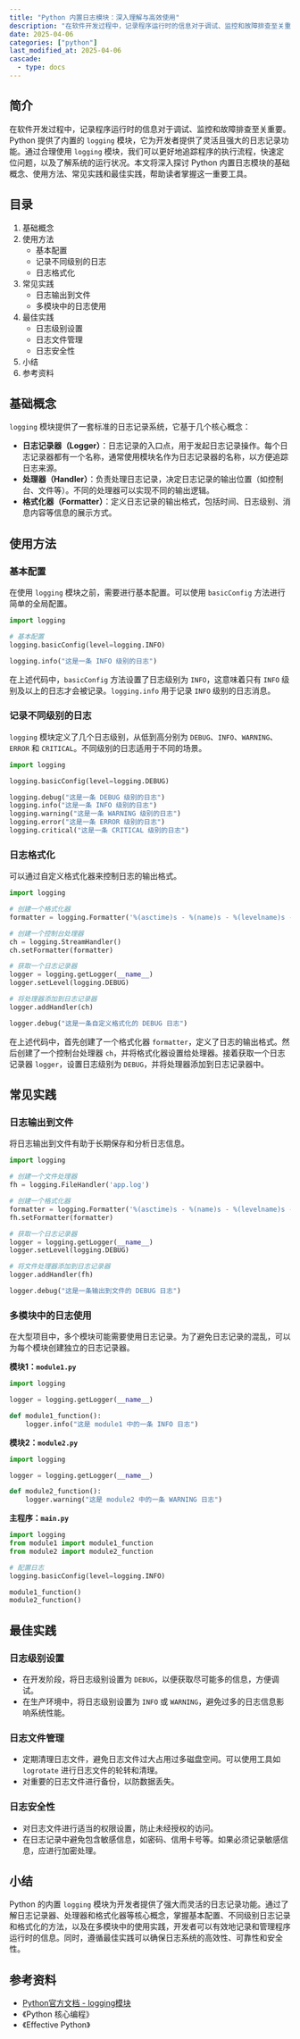 ```yaml
---
title: "Python 内置日志模块：深入理解与高效使用"
description: "在软件开发过程中，记录程序运行时的信息对于调试、监控和故障排查至关重要。Python 提供了内置的 `logging` 模块，它为开发者提供了灵活且强大的日志记录功能。通过合理使用 `logging` 模块，我们可以更好地追踪程序的执行流程，快速定位问题，以及了解系统的运行状况。本文将深入探讨 Python 内置日志模块的基础概念、使用方法、常见实践和最佳实践，帮助读者掌握这一重要工具。"
date: 2025-04-06
categories: ["python"]
last_modified_at: 2025-04-06
cascade:
  - type: docs
---
```



## 简介
在软件开发过程中，记录程序运行时的信息对于调试、监控和故障排查至关重要。Python 提供了内置的 `logging` 模块，它为开发者提供了灵活且强大的日志记录功能。通过合理使用 `logging` 模块，我们可以更好地追踪程序的执行流程，快速定位问题，以及了解系统的运行状况。本文将深入探讨 Python 内置日志模块的基础概念、使用方法、常见实践和最佳实践，帮助读者掌握这一重要工具。

<!-- more -->
## 目录
1. 基础概念
2. 使用方法
    - 基本配置
    - 记录不同级别的日志
    - 日志格式化
3. 常见实践
    - 日志输出到文件
    - 多模块中的日志使用
4. 最佳实践
    - 日志级别设置
    - 日志文件管理
    - 日志安全性
5. 小结
6. 参考资料

## 基础概念
`logging` 模块提供了一套标准的日志记录系统，它基于几个核心概念：
- **日志记录器（Logger）**：日志记录的入口点，用于发起日志记录操作。每个日志记录器都有一个名称，通常使用模块名作为日志记录器的名称，以方便追踪日志来源。
- **处理器（Handler）**：负责处理日志记录，决定日志记录的输出位置（如控制台、文件等）。不同的处理器可以实现不同的输出逻辑。
- **格式化器（Formatter）**：定义日志记录的输出格式，包括时间、日志级别、消息内容等信息的展示方式。

## 使用方法
### 基本配置
在使用 `logging` 模块之前，需要进行基本配置。可以使用 `basicConfig` 方法进行简单的全局配置。

```python
import logging

# 基本配置
logging.basicConfig(level=logging.INFO)

logging.info("这是一条 INFO 级别的日志")
```

在上述代码中，`basicConfig` 方法设置了日志级别为 `INFO`，这意味着只有 `INFO` 级别及以上的日志才会被记录。`logging.info` 用于记录 `INFO` 级别的日志消息。

### 记录不同级别的日志
`logging` 模块定义了几个日志级别，从低到高分别为 `DEBUG`、`INFO`、`WARNING`、`ERROR` 和 `CRITICAL`。不同级别的日志适用于不同的场景。

```python
import logging

logging.basicConfig(level=logging.DEBUG)

logging.debug("这是一条 DEBUG 级别的日志")
logging.info("这是一条 INFO 级别的日志")
logging.warning("这是一条 WARNING 级别的日志")
logging.error("这是一条 ERROR 级别的日志")
logging.critical("这是一条 CRITICAL 级别的日志")
```

### 日志格式化
可以通过自定义格式化器来控制日志的输出格式。

```python
import logging

# 创建一个格式化器
formatter = logging.Formatter('%(asctime)s - %(name)s - %(levelname)s - %(message)s')

# 创建一个控制台处理器
ch = logging.StreamHandler()
ch.setFormatter(formatter)

# 获取一个日志记录器
logger = logging.getLogger(__name__)
logger.setLevel(logging.DEBUG)

# 将处理器添加到日志记录器
logger.addHandler(ch)

logger.debug("这是一条自定义格式化的 DEBUG 日志")
```

在上述代码中，首先创建了一个格式化器 `formatter`，定义了日志的输出格式。然后创建了一个控制台处理器 `ch`，并将格式化器设置给处理器。接着获取一个日志记录器 `logger`，设置日志级别为 `DEBUG`，并将处理器添加到日志记录器中。

## 常见实践
### 日志输出到文件
将日志输出到文件有助于长期保存和分析日志信息。

```python
import logging

# 创建一个文件处理器
fh = logging.FileHandler('app.log')

# 创建一个格式化器
formatter = logging.Formatter('%(asctime)s - %(name)s - %(levelname)s - %(message)s')
fh.setFormatter(formatter)

# 获取一个日志记录器
logger = logging.getLogger(__name__)
logger.setLevel(logging.DEBUG)

# 将文件处理器添加到日志记录器
logger.addHandler(fh)

logger.debug("这是一条输出到文件的 DEBUG 日志")
```

### 多模块中的日志使用
在大型项目中，多个模块可能需要使用日志记录。为了避免日志记录的混乱，可以为每个模块创建独立的日志记录器。

**模块1：`module1.py`**
```python
import logging

logger = logging.getLogger(__name__)

def module1_function():
    logger.info("这是 module1 中的一条 INFO 日志")
```

**模块2：`module2.py`**
```python
import logging

logger = logging.getLogger(__name__)

def module2_function():
    logger.warning("这是 module2 中的一条 WARNING 日志")
```

**主程序：`main.py`**
```python
import logging
from module1 import module1_function
from module2 import module2_function

# 配置日志
logging.basicConfig(level=logging.INFO)

module1_function()
module2_function()
```

## 最佳实践
### 日志级别设置
- 在开发阶段，将日志级别设置为 `DEBUG`，以便获取尽可能多的信息，方便调试。
- 在生产环境中，将日志级别设置为 `INFO` 或 `WARNING`，避免过多的日志信息影响系统性能。

### 日志文件管理
- 定期清理日志文件，避免日志文件过大占用过多磁盘空间。可以使用工具如 `logrotate` 进行日志文件的轮转和清理。
- 对重要的日志文件进行备份，以防数据丢失。

### 日志安全性
- 对日志文件进行适当的权限设置，防止未经授权的访问。
- 在日志记录中避免包含敏感信息，如密码、信用卡号等。如果必须记录敏感信息，应进行加密处理。

## 小结
Python 的内置 `logging` 模块为开发者提供了强大而灵活的日志记录功能。通过了解日志记录器、处理器和格式化器等核心概念，掌握基本配置、不同级别日志记录和格式化的方法，以及在多模块中的使用实践，开发者可以有效地记录和管理程序运行时的信息。同时，遵循最佳实践可以确保日志系统的高效性、可靠性和安全性。

## 参考资料
- [Python官方文档 - logging模块](https://docs.python.org/3/library/logging.html)
- 《Python 核心编程》
- 《Effective Python》